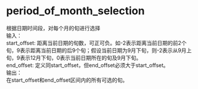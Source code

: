 # period_of_month_selection
根据日期时间段，对每个月的旬进行选择<br>
输入：<br>
start_offset: 距离当前日期的旬数，可正可负。如-2表示距离当前日期的前2个旬，9表示距离当前日期的后9个旬；假设当前日期为9月下旬，则-2表示从9月上旬，9表示12月下旬，0表示当前日期所在的旬及9月下旬。<br>
end_offset: 定义同start_offset，但end_offset必须大于start_offset。<br>
输出：<br>
在start_offset和end_offset区间内的所有可选的旬。<br>
